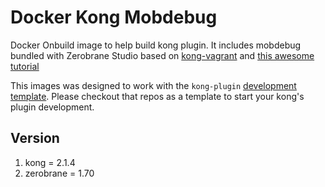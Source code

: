 # Docker Kong Mobdebug

Docker Onbuild image to help build kong plugin. It includes mobdebug bundled with Zerobrane Studio based on [kong-vagrant](https://github.com/Mashape/kong-vagrant) and [this awesome tutorial](http://lua-programming.blogspot.co.id/2015/12/how-to-debug-kong-plugins-on-windows.html)

This images was designed to work with the `kong-plugin` [development template](https://github.com/rucciva/kong-plugin-dev). Please
checkout that repos as a template to start your kong's plugin development.

## Version

1. kong = 2.1.4
1. zerobrane = 1.70
